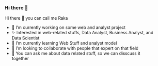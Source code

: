 ### Hi there 👋

<!--
**Pra5etya/pra5etya** is a ✨ _special_ ✨ repository because its `README.md` (this file) appears on your GitHub profile.

Here are some ideas to get you started:

- 🔭 I’m currently working on ...
- 🌱 I’m currently learning ...
- 👯 I’m looking to collaborate on ...
- 🤔 I’m looking for help with ...
- 💬 Ask me about ...
- 📫 How to reach me: ...
- 😄 Pronouns: ...
- ⚡ Fun fact: ...
-->


Hi there 👋 you can call me Raka
- 🔭 I’m currently working on some web and analyst project
- ✨ Interested in web-related stuffs, Data Analyst, Business Analyst, and Data Scientist
- 🌱 I’m currently learning Web Stuff and analyst model
- 👯 I’m looking to collaborate with people that expert on that field
- 💬 You can ask me about data related stuff, so we can disscuss it together
